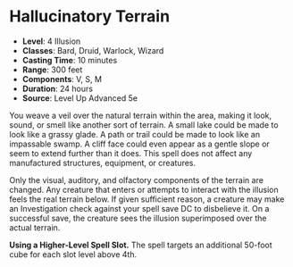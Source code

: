# Hallucinatory Terrain

- **Level**: 4 Illusion
- **Classes**: Bard, Druid, Warlock, Wizard
- **Casting Time**: 10 minutes
- **Range**: 300 feet
- **Components**: V, S, M
- **Duration**: 24 hours
- **Source**: Level Up Advanced 5e

You weave a veil over the natural terrain within the area, making it look, sound, or smell like another sort of terrain. A small lake could be made to look like a grassy glade. A path or trail could be made to look like an impassable swamp. A cliff face could even appear as a gentle slope or seem to extend further than it does. This spell does not affect any manufactured structures, equipment, or creatures.

Only the visual, auditory, and olfactory components of the terrain are changed. Any creature that enters or attempts to interact with the illusion feels the real terrain below. If given sufficient reason, a creature may make an Investigation check against your spell save DC to disbelieve it. On a successful save, the creature sees the illusion superimposed over the actual terrain.

**Using a Higher-Level Spell Slot.** The spell targets an additional 50-foot cube for each slot level above 4th.
